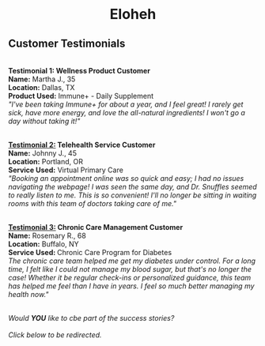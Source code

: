 <html>
  
<head>
<center>
  <br>
  <h1> Eloheh</h1>
</center>
<h2> Customer Testimonials</h2>
<br>
</head>

<body>
  <b><u></u> Testimonial 1:<u></u> Wellness Product Customer</b> <br>
<b> Name:</b> Martha J., 35 <br>
<b> Location:</b> Dallas, TX<br>
<b> Product Used:</b> Immune+ - Daily Supplement <br>
<i> "I've been taking Immune+ for about a year, and I feel great! I rarely get sick, have more energy, and love the all-natural ingredients! I won't go a day without taking it!"</i><br><br>

<b><u> Testimonial 2:</u> Telehealth Service Customer</b><br>
<b> Name:</b> Johnny J., 45 <br>
<b> Location:</b> Portland, OR <br>
<b> Service Used:</b> Virtual Primary Care<br>
<i> "Booking an appointment online was so quick and easy; I had no issues navigating the webpage! I was seen the same day, and Dr. Snuffles seemed to really listen to me. This is so convenient! I'll no longer be sitting in waiting rooms with this team of doctors taking care of me."</i><br><br>

<b><u> Testimonial 3:</u> Chronic Care Management Customer </b> <br>
<b> Name:</b> Rosemary R., 68<br>
<b> Location:</b> Buffalo, NY<br>
<b> Service Used: </b> Chronic Care Program for Diabetes<br>
<i> The chronic care team helped me get my diabetes under control. For a long time, I felt like I could not manage my blood sugar, but that's no longer the case! Whether it be regular check-ins or personalized guidance, this team has helped me feel than I have in years. I feel so much better managing my health now."<br><br>


Would <b>YOU</b> like to cbe part of the success stories?<br><br>
Click below to be redirected.
  



  
</body>



  
</html>
